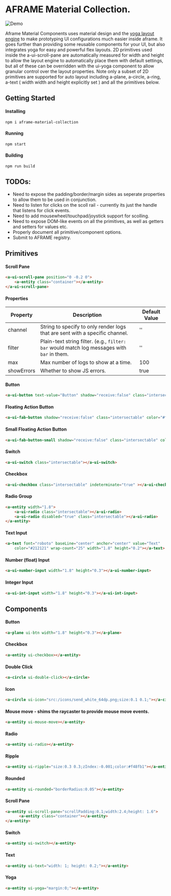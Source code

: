 # AFRAME Material Collection.
![Demo](https://raw.githubusercontent.com/shaneharris/aframe-material-collection/master/demo.gif)

Aframe Material Components uses material design and the [yoga layout engine](https://github.com/facebook/yoga) to make prototyping UI configurations much easier inside aframe.
It goes further than providing some reusable components for your UI, but also integrates yoga for easy and powerful flex layouts. 2D primitives used inside the a-ui-scroll-pane are automatically measured for width and height to allow the layout engine to automatically place them with default settings, but all of these can be overridden with the ui-yoga component to allow granular control over the layout properties. Note only a subset of 2D primitives are supported for auto layout including a-plane, a-circle, a-ring, a-text ( width width and height explicitly set ) and all the primitives below.


## Getting Started

#### Installing

```
npm i aframe-material-collection
```

#### Running

```
npm start
```

#### Building

```
npm run build
```


## TODOs:

* Need to expose the padding/border/margin sides as seperate properties to allow them to be used in conjunction.
* Need to listen for clicks on the scoll rail - currently its just the handle that listens for click events.
* Need to add mousewheel/touchpad/joystick support for scolling.
* Need to expose DOM-like events on all the primitives, as well as getters and setters for values etc.
* Properly document all primitive/component options.
* Submit to AFRAME registry.


## Primitives



#### Scroll Pane

```HTML
<a-ui-scroll-pane position="0 -0.2 0">
    <a-entity class="container"></a-entity>
</a-ui-scroll-pane>
```
#### Properties

| Property   | Description                                                                                 | Default Value |
| --------   | -----------                                                                                 | ------------- |
| channel    | String to specify to only render logs that are sent with a specific channel.                | ''            |
| filter     | Plain-text string filter. (e.g., `filter: bar` would match log messages with `bar` in them. | ''            |
| max        | Max number of logs to show at a time.                                                       | 100           |
| showErrors | Whether to show JS errors.                                                                  | true          |

#### Button

```HTML
<a-ui-button text-value="Button" shadow="receive:false" class="intersectable"></a-ui-button>
```

#### Floating Action Button

```HTML
<a-ui-fab-button shadow="receive:false" class="intersectable" color="#f44336"></a-ui-fab-button>
```


#### Small Floating Action Button

```HTML
<a-ui-fab-button-small shadow="receive:false" class="intersectable" color="#2196f3"></a-ui-fab-button-small>
```


#### Switch

```HTML
<a-ui-switch class="intersectable"></a-ui-switch>
```


#### Checkbox

```HTML
<a-ui-checkbox class="intersectable" indeterminate="true" ></a-ui-checkbox>
```


#### Radio Group

```HTML
<a-entity width="1.8">
    <a-ui-radio class="intersectable"></a-ui-radio>
    <a-ui-radio disabled="true" class="intersectable"></a-ui-radio>
</a-entity>
```


#### Text Input

```HTML
<a-text font="roboto" baseLine="center" anchor="center" value="Text"
    color="#212121" wrap-count="25" width="1.8" height="0.2"></a-text>
```


#### Number (float) Input

```HTML
<a-ui-number-input width="1.8" height="0.3"></a-ui-number-input>
```


#### Integer Input

```HTML
<a-ui-int-input width="1.8" height="0.3"></a-ui-int-input>
```


## Components


#### Button

```HTML
<a-plane ui-btn width="1.8" height="0.3"></a-plane>
```


#### Checkbox

```HTML
<a-entity ui-checkbox></a-entity>
```


#### Double Click

```HTML
<a-circle ui-double-click></a-circle>
```


#### Icon

```HTML
<a-circle ui-icon="src:/icons/send_white_64dp.png;size:0.1 0.1;"></a-circle>
```


#### Mouse move - shims the raycaster to provide mouse move events.

```HTML
<a-entity ui-mouse-move></a-entity>
```


#### Radio

```HTML
<a-entity ui-radio></a-entity>
```


#### Ripple

```HTML
<a-entity ui-ripple="size:0.3 0.3;zIndex:-0.001;color:#f48fb1"></a-entity>
```


#### Rounded

```HTML
<a-entity ui-rounded="borderRadius:0.05"></a-entity>
```


#### Scroll Pane

```HTML
<a-entity ui-scroll-pane="scrollPadding:0.1;width:2.4;height: 1.6">
      <a-entity class="container"></a-entity>
</a-entity>
```


#### Switch

```HTML
<a-entity ui-switch></a-entity>
```


#### Text

```HTML
<a-entity ui-text="width: 1; height: 0.2;"></a-entity>
```


#### Yoga

```HTML
<a-entity ui-yoga="margin:0;"></a-entity>
```

